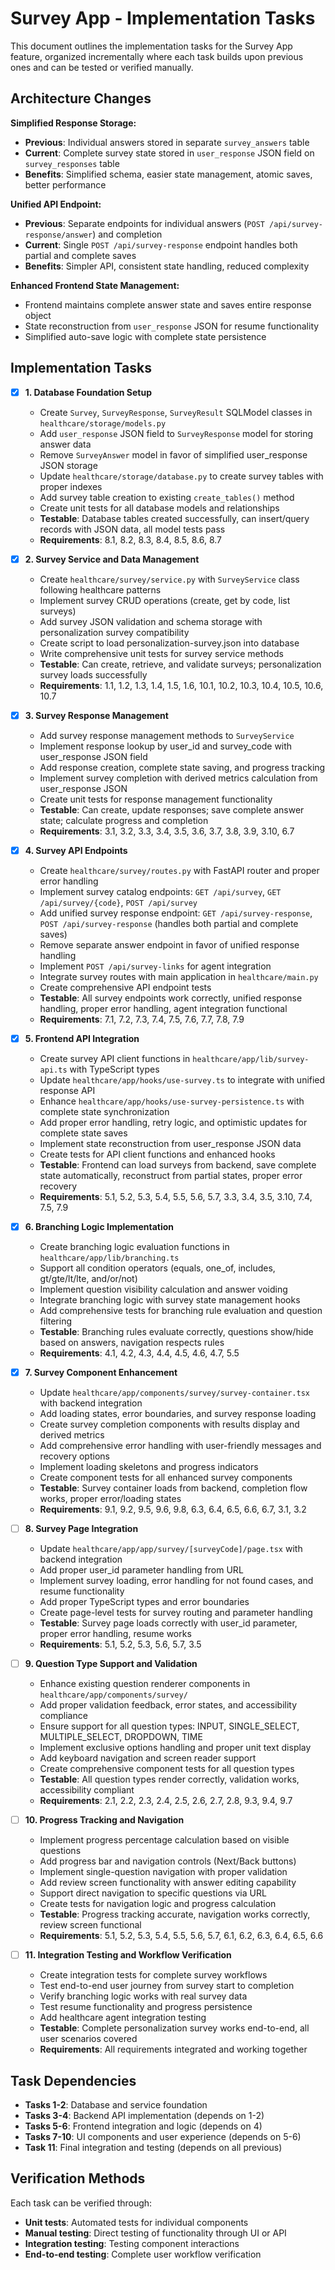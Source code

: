 # Survey App - Implementation Tasks

This document outlines the implementation tasks for the Survey App feature, organized incrementally where each task builds upon previous ones and can be tested or verified manually.

## Architecture Changes

**Simplified Response Storage:**
- **Previous**: Individual answers stored in separate `survey_answers` table
- **Current**: Complete survey state stored in `user_response` JSON field on `survey_responses` table
- **Benefits**: Simplified schema, easier state management, atomic saves, better performance

**Unified API Endpoint:**  
- **Previous**: Separate endpoints for individual answers (`POST /api/survey-response/answer`) and completion
- **Current**: Single `POST /api/survey-response` endpoint handles both partial and complete saves
- **Benefits**: Simpler API, consistent state handling, reduced complexity

**Enhanced Frontend State Management:**
- Frontend maintains complete answer state and saves entire response object
- State reconstruction from `user_response` JSON for resume functionality  
- Simplified auto-save logic with complete state persistence

## Implementation Tasks

- [x] **1. Database Foundation Setup**
  - Create `Survey`, `SurveyResponse`, `SurveyResult` SQLModel classes in `healthcare/storage/models.py`
  - Add `user_response` JSON field to `SurveyResponse` model for storing answer data
  - Remove `SurveyAnswer` model in favor of simplified user_response JSON storage
  - Update `healthcare/storage/database.py` to create survey tables with proper indexes
  - Add survey table creation to existing `create_tables()` method
  - Create unit tests for all database models and relationships
  - **Testable**: Database tables created successfully, can insert/query records with JSON data, all model tests pass
  - **Requirements**: 8.1, 8.2, 8.3, 8.4, 8.5, 8.6, 8.7

- [x] **2. Survey Service and Data Management**
  - Create `healthcare/survey/service.py` with `SurveyService` class following healthcare patterns
  - Implement survey CRUD operations (create, get by code, list surveys)
  - Add survey JSON validation and schema storage with personalization survey compatibility
  - Create script to load personalization-survey.json into database
  - Write comprehensive unit tests for survey service methods
  - **Testable**: Can create, retrieve, and validate surveys; personalization survey loads successfully
  - **Requirements**: 1.1, 1.2, 1.3, 1.4, 1.5, 1.6, 10.1, 10.2, 10.3, 10.4, 10.5, 10.6, 10.7

- [x] **3. Survey Response Management**
  - Add survey response management methods to `SurveyService`
  - Implement response lookup by user_id and survey_code with user_response JSON field
  - Add response creation, complete state saving, and progress tracking
  - Implement survey completion with derived metrics calculation from user_response JSON
  - Create unit tests for response management functionality
  - **Testable**: Can create, update responses; save complete answer state; calculate progress and completion
  - **Requirements**: 3.1, 3.2, 3.3, 3.4, 3.5, 3.6, 3.7, 3.8, 3.9, 3.10, 6.7

- [x] **4. Survey API Endpoints**
  - Create `healthcare/survey/routes.py` with FastAPI router and proper error handling
  - Implement survey catalog endpoints: `GET /api/survey`, `GET /api/survey/{code}`, `POST /api/survey`
  - Add unified survey response endpoint: `GET /api/survey-response`, `POST /api/survey-response` (handles both partial and complete saves)
  - Remove separate answer endpoint in favor of unified response handling
  - Implement `POST /api/survey-links` for agent integration
  - Integrate survey routes with main application in `healthcare/main.py`
  - Create comprehensive API endpoint tests
  - **Testable**: All survey endpoints work correctly, unified response handling, proper error handling, agent integration functional
  - **Requirements**: 7.1, 7.2, 7.3, 7.4, 7.5, 7.6, 7.7, 7.8, 7.9

- [x] **5. Frontend API Integration**
  - Create survey API client functions in `healthcare/app/lib/survey-api.ts` with TypeScript types
  - Update `healthcare/app/hooks/use-survey.ts` to integrate with unified response API
  - Enhance `healthcare/app/hooks/use-survey-persistence.ts` with complete state synchronization
  - Add proper error handling, retry logic, and optimistic updates for complete state saves
  - Implement state reconstruction from user_response JSON data
  - Create tests for API client functions and enhanced hooks
  - **Testable**: Frontend can load surveys from backend, save complete state automatically, reconstruct from partial states, proper error recovery
  - **Requirements**: 5.1, 5.2, 5.3, 5.4, 5.5, 5.6, 5.7, 3.3, 3.4, 3.5, 3.10, 7.4, 7.5, 7.9

- [x] **6. Branching Logic Implementation**
  - Create branching logic evaluation functions in `healthcare/app/lib/branching.ts`
  - Support all condition operators (equals, one_of, includes, gt/gte/lt/lte, and/or/not)
  - Implement question visibility calculation and answer voiding
  - Integrate branching logic with survey state management hooks
  - Add comprehensive tests for branching rule evaluation and question filtering
  - **Testable**: Branching rules evaluate correctly, questions show/hide based on answers, navigation respects rules
  - **Requirements**: 4.1, 4.2, 4.3, 4.4, 4.5, 4.6, 4.7, 5.5

- [x] **7. Survey Component Enhancement**
  - Update `healthcare/app/components/survey/survey-container.tsx` with backend integration
  - Add loading states, error boundaries, and survey response loading
  - Create survey completion components with results display and derived metrics
  - Add comprehensive error handling with user-friendly messages and recovery options
  - Implement loading skeletons and progress indicators
  - Create component tests for all enhanced survey components
  - **Testable**: Survey container loads from backend, completion flow works, proper error/loading states
  - **Requirements**: 9.1, 9.2, 9.5, 9.6, 9.8, 6.3, 6.4, 6.5, 6.6, 6.7, 3.1, 3.2

- [ ] **8. Survey Page Integration**
  - Update `healthcare/app/app/survey/[surveyCode]/page.tsx` with backend integration
  - Add proper user_id parameter handling from URL
  - Implement survey loading, error handling for not found cases, and resume functionality
  - Add proper TypeScript types and error boundaries
  - Create page-level tests for survey routing and parameter handling
  - **Testable**: Survey page loads correctly with user_id parameter, proper error handling, resume works
  - **Requirements**: 5.1, 5.2, 5.3, 5.6, 5.7, 3.5

- [ ] **9. Question Type Support and Validation**
  - Enhance existing question renderer components in `healthcare/app/components/survey/`
  - Add proper validation feedback, error states, and accessibility compliance
  - Ensure support for all question types: INPUT, SINGLE_SELECT, MULTIPLE_SELECT, DROPDOWN, TIME
  - Implement exclusive options handling and proper unit text display
  - Add keyboard navigation and screen reader support
  - Create comprehensive component tests for all question types
  - **Testable**: All question types render correctly, validation works, accessibility compliant
  - **Requirements**: 2.1, 2.2, 2.3, 2.4, 2.5, 2.6, 2.7, 2.8, 9.3, 9.4, 9.7

- [ ] **10. Progress Tracking and Navigation**
  - Implement progress percentage calculation based on visible questions
  - Add progress bar and navigation controls (Next/Back buttons)
  - Implement single-question navigation with proper validation
  - Add review screen functionality with answer editing capability
  - Support direct navigation to specific questions via URL
  - Create tests for navigation logic and progress calculation
  - **Testable**: Progress tracking accurate, navigation works correctly, review screen functional
  - **Requirements**: 5.1, 5.2, 5.3, 5.4, 5.5, 5.6, 5.7, 6.1, 6.2, 6.3, 6.4, 6.5, 6.6

- [ ] **11. Integration Testing and Workflow Verification**
  - Create integration tests for complete survey workflows
  - Test end-to-end user journey from survey start to completion
  - Verify branching logic works with real survey data
  - Test resume functionality and progress persistence
  - Add healthcare agent integration testing
  - **Testable**: Complete personalization survey works end-to-end, all user scenarios covered
  - **Requirements**: All requirements integrated and working together

## Task Dependencies

- **Tasks 1-2**: Database and service foundation
- **Tasks 3-4**: Backend API implementation (depends on 1-2)
- **Tasks 5-6**: Frontend integration and logic (depends on 4)
- **Tasks 7-10**: UI components and user experience (depends on 5-6)
- **Task 11**: Final integration and testing (depends on all previous)

## Verification Methods

Each task can be verified through:
- **Unit tests**: Automated tests for individual components
- **Manual testing**: Direct testing of functionality through UI or API
- **Integration testing**: Testing component interactions
- **End-to-end testing**: Complete user workflow verification